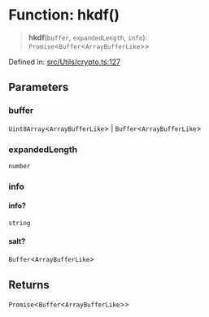 # Function: hkdf()

> **hkdf**(`buffer`, `expandedLength`, `info`): `Promise`\<`Buffer`\<`ArrayBufferLike`\>\>

Defined in: [src/Utils/crypto.ts:127](https://github.com/Fokusdotid/Baileys/blob/3623833a320f5e60f370ef835f3de341453290f5/src/Utils/crypto.ts#L127)

## Parameters

### buffer

`Uint8Array`\<`ArrayBufferLike`\> | `Buffer`\<`ArrayBufferLike`\>

### expandedLength

`number`

### info

#### info?

`string`

#### salt?

`Buffer`\<`ArrayBufferLike`\>

## Returns

`Promise`\<`Buffer`\<`ArrayBufferLike`\>\>
